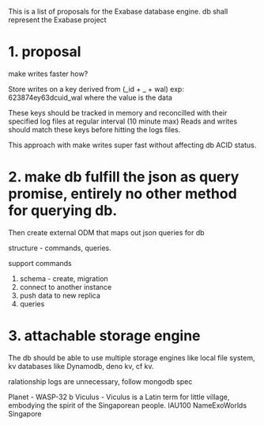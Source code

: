 This is a list of proposals for the Exabase database engine.
db shall represent the Exabase project

# 1. proposal

make writes faster
how?

Store writes on a key derived from (_id + _ + wal)
exp: 623874ey63dcuid_wal
where the value is the data

These keys should be tracked in memory and reconcilled with their specified log files at regular interval (10 minute max)
Reads and writes should match these keys before hitting the logs files.

This approach with make writes super fast without affecting db ACID status.

# 2. make db fulfill the json as query promise, entirely no other method for querying db.

Then create external ODM that maps out json queries for db

structure - commands, queries.

support commands

1.  schema - create, migration
2.  connect to another instance
3.  push data to new replica
4.  queries

# 3. attachable storage engine

The db should be able to use multiple storage engines like local file system, kv databases like Dynamodb, deno kv, cf kv.

ralationship logs are unnecessary, follow mongodb spec

Planet - WASP-32 b
Viculus - Viculus is a Latin term for little village, embodying the spirit of the Singaporean people.
IAU100 NameExoWorlds Singapore
